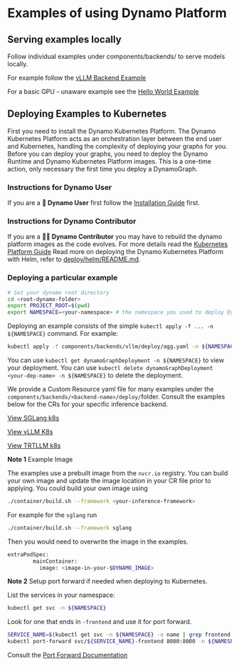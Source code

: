 # Examples of using Dynamo Platform

## Serving examples locally

Follow individual examples under components/backends/ to serve models locally.

For example follow the [vLLM Backend Example](../components/backends/vllm/README.md)

For a basic GPU - unaware example see the [Hello World Example](runtime/hello_world/README.md)

## Deploying Examples to Kubernetes

First you need to install the Dynamo Kubernetes Platform. The Dynamo Kubernetes Platform acts as an orchestration layer between the end user and Kubernetes, handling the complexity of deploying your graphs for you.
Before you can deploy your graphs, you need to deploy the Dynamo Runtime and Dynamo Kubernetes Platform images. This is a one-time action, only necessary the first time you deploy a DynamoGraph.

### Instructions for Dynamo User
If you are a **👤 Dynamo User** first follow the [Installation Guide](../guides/dynamo_deploy/dynamo_cloud.md) first.

### Instructions for Dynamo Contributor
If you are a **🧑‍💻 Dynamo Contributor** you may have to rebuild the dynamo platform images as the code evolves.
For more details read the [Kubernetes Platform Guide](../guides/dynamo_deploy/dynamo_cloud.md)
Read more on deploying the Dynamo Kubernetes Platform with Helm, refer to [deploy/helm/README.md](../deploy/helm/README.md).


### Deploying a particular example

```bash
# Set your dynamo root directory
cd <root-dynamo-folder>
export PROJECT_ROOT=$(pwd)
export NAMESPACE=<your-namespace> # the namespace you used to deploy Dynamo cloud to.
```

Deploying an example consists of the simple `kubectl apply -f ... -n ${NAMESPACE}` command. For example:

```bash
kubectl apply -f components/backends/vllm/deploy/agg.yaml -n ${NAMESPACE}
```

You can use `kubectl get dynamoGraphDeployment -n ${NAMESPACE}` to view your deployment.
You can use `kubectl delete dynamoGraphDeployment <your-dep-name> -n ${NAMESPACE}` to delete the deployment.

We provide a Custom Resource yaml file for many examples under the `components/backends/<backend-name>/deploy/`folder.
Consult the examples below for the CRs for your specific inference backend.

[View SGLang k8s](../components/backends/sglang/deploy/README.md)

[View vLLM K8s](../components/backends/vllm/deploy/README.md)

[View TRTLLM k8s](../components/backends/trtllm/deploy/README.md)

**Note 1** Example Image

The examples use a prebuilt image from the `nvcr.io` registry.
You can build your own image and update the image location in your CR file prior to applying.
You could build your own image using

```bash
./container/build.sh --framework <your-inference-framework>
```

For example for the `sglang` run
```bash
./container/build.sh --framework sglang
```

Then you would need to overwrite the image in the examples.

```bash
extraPodSpec:
        mainContainer:
          image: <image-in-your-$DYNAMO_IMAGE>
```

**Note 2**
Setup port forward if needed when deploying to Kubernetes.

List the services in your namespace:

```bash
kubectl get svc -n ${NAMESPACE}
```
Look for one that ends in `-frontend` and use it for port forward.

```bash
SERVICE_NAME=$(kubectl get svc -n ${NAMESPACE} -o name | grep frontend | sed 's|.*/||' | sed 's|-frontend||' | head -n1)
kubectl port-forward svc/${SERVICE_NAME}-frontend 8000:8000 -n ${NAMESPACE}
```

Consult the [Port Forward Documentation](https://kubernetes.io/docs/tasks/access-application-cluster/port-forward-access-application-cluster/)


